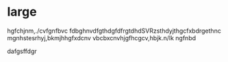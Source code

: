 # large
hgfchjnm,./cvfgnfbvc fdbghnvdfgthdgfdfrgtdhdSVRzsthdyjthgcfxbdrgethnc mgnhstesrhyj,bkmjhhgfxdcnv vbcbxcnvhjgfhcgcv,hbjk.n/lk
ngfnbd

dafgsffdgr

